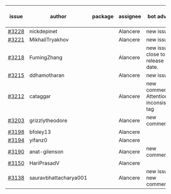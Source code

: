 | issue | author | package | assignee | bot advice | created date of issue | target release date | date from target |
| ------ | ------ | ------ | ------ | ------ | ------ | ------ | :-----: |
| [#3228](https://github.com/Azure/sdk-release-request/issues/3228) | nickdepinet |  | Alancere | new issue. | 09-28 | 10-12 |  |
| [#3221](https://github.com/Azure/sdk-release-request/issues/3221) | MikhailTryakhov |  | Alancere | new issue. | 09-28 | 10-05 |  |
| [#3218](https://github.com/Azure/sdk-release-request/issues/3218) | FumingZhang |  | Alancere | new issue. close to release date.  | 09-28 | 09-30 | 0 |
| [#3215](https://github.com/Azure/sdk-release-request/issues/3215) | ddhamotharan |  | Alancere | new issue. | 09-27 | 10-11 |  |
| [#3212](https://github.com/Azure/sdk-release-request/issues/3212) | cataggar |  | Alancere | new comment. Attention to inconsistent tag | 09-26 | 10-31 |  |
| [#3203](https://github.com/Azure/sdk-release-request/issues/3203) | grizzlytheodore |  | Alancere | new comment. | 09-20 | 09-22 |  |
| [#3198](https://github.com/Azure/sdk-release-request/issues/3198) | bfoley13 |  | Alancere |  | 09-19 | 10-03 |  |
| [#3194](https://github.com/Azure/sdk-release-request/issues/3194) | yifanz0 |  | Alancere |  | 09-19 | 10-12 |  |
| [#3190](https://github.com/Azure/sdk-release-request/issues/3190) | anat-gilenson |  | Alancere | new comment. | 09-18 | 10-03 |  |
| [#3150](https://github.com/Azure/sdk-release-request/issues/3150) | HariPrasadV |  | Alancere |  | 09-07 | 10-11 |  |
| [#3138](https://github.com/Azure/sdk-release-request/issues/3138) | sauravbhattacharya001 |  | Alancere | new issue. new comment. | 09-02 | 10-17 |  |
